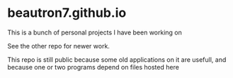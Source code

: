 # beautron7.github.io

This is a bunch of personal projects I have been working on

See the other repo for newer work.

This repo is still public because some old applications on it are usefull, and because one or two programs depend on files hosted here
